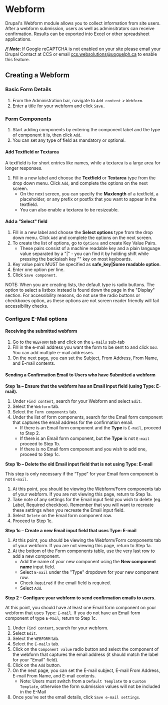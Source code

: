# Webform

Drupal's Webform module allows you to collect information from site users. After a webform submission, users as well as adminsitrators can receive confirmation. Results can be exported into Excel or other spreadsheet applications.

_**/! Note**_: If Google reCAPTCHA is not enabled on your site please email your Drupal Contact at CCS or email ccs.websolutions@uoguelph.ca to enable this feature.

## Creating a Webform

### Basic Form Details

1. From the Administration bar, navigate to `Add content` &gt; `Webform`.
2. Enter a title for your webform and click `Save.`

### Form Components

1. Start adding components by entering the component label and the type of component it is, then click `Add`.
2. You can set any type of field as mandatory or optional.

#### Add Textfield or Textarea

A textfield is for short entries like names, while a textarea is a large area for longer responses.

1. Fill in a new label and choose the **Textfield** or **Textarea** type from the drop down menu. Click `Add`, and complete the options on the next screen.
   * On the next screen, you can specify the **Maxlength** of a textfield, a placeholder, or any prefix or postfix that you want to appear in the textfield.
   * You can also enable a textarea to be resizeable.

#### Add a "Select" field

1. Fill in a new label and choose the **Select options** type from the drop down menu. Click `Add` and complete the options on the next screen.
2. To create the list of options, go to `Options` and create Key Value Pairs.
   * These pairs consist of a machine readable key and a plain language value separated by a "\|" - you can find it by holding shift while pressing the backslash key "\" key on most keyboards.
3. Key value pairs MUST be specified as **safe\_key\|Some readable option**.
4. Enter one option per line.
5. Click `Save component`.

NOTE: When you are creating lists, the default type is radio buttons. The option to select a listbox instead is found down the page in the "Display" section. For accessibility reasons, do not use the radio buttons or checkboxes option, as these options are not screen reader friendly will fail accessibility checks.

### Configure E-Mail options

#### Receiving the submitted webform

1. Go to the `WEBFORM` tab and click on the `E-mails` sub-tab
2. Fill in the e-mail address you want the form to be sent to and click `Add`. You can add multiple e-mail addresses.
3. On the next page, you can set the Subject, From Address, From Name, and E-mail contents.

#### Sending a Confirmation Email to Users who have Submitted a webform

**Step 1a – Ensure that the webform has an Email input field \(using Type: E-mail\).**

1. Under `Find content`, search for your Webform and select `Edit`.
2. Select the `Webform` tab.
3. Select the `Form components` tab.
4. Under the list of form components, search for the Email form component that captures the email address for the confirmation email.
   * If there is an Email form component and the **Type** is `E-mail`, proceed to Step 2.
   * If there is an Email form component, but the **Type** is not `E-mail` proceed to Step 1b.
   * If there is no Email form component and you wish to add one, proceed to Step 1c.

**Step 1b – Delete the old Email input field that is not using Type: E-mail**

This step is only necessary if the “Type” for your Email form component is not `E-mail`.

1. At this point, you should be viewing the Webform/Form components tab of your webform. If you are not viewing this page, return to Step 1a.
2. Take note of any settings for the Email input field you wish to delete \(eg. Label, Required checkbox\). Remember that you will want to recreate these settings when you recreate the Email input field.
3. Select `Delete` on the Email form component row.
4. Proceed to Step 1c.

**Step 1c – Create a new Email input field that uses Type: E-mail**

1. At this point, you should be viewing the Webform/Form components tab of your webform. If you are not viewing this page, return to Step 1a.
2. At the bottom of the Form components table, use the very last row to add a new component.
   * Add the name of your new component using the **New component name** input field.
   * Select `E-mail` under the "Type" dropdown for your new component row.
   * Check `Required` if the email field is required.
   * Select `Add`.

**Step 2 – Configure your webform to send confirmation emails to users.**

At this point, you should have at least one Email form component on your webform that uses Type: `E-mail`. If you do not have an Email form component of type `E-Mail`, return to Step 1c.

1. Under `Find content`, search for your webform.
2. Select `Edit`.
3. Select the `WEBFORM` tab.
4. Select the `E-mails` tab.
5. Click on the `Component value` radio button and select the component of the webform that captures the email address \(it should match the label for your "Email" field\).
6. Click on the `Add` button.
7. On the next page, you can set the E-mail subject, E-mail From Address, E-mail From Name, and E-mail contents.
    * Note: Users must switch from a `Default Template` to a `Custom Template`, otherwise the form submission values will not be included in the E-Mail
8. Once you’ve set the email details, click `Save e-mail settings`.

